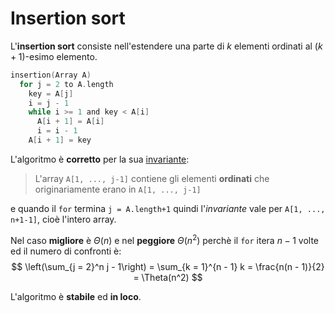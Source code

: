 # Insertion sort

L'**insertion sort** consiste nell'estendere una parte di $k$ elementi ordinati al $(k+1)$-esimo elemento.

```c
insertion(Array A)
  for j = 2 to A.length
    key = A[j]
    i = j - 1
    while i >= 1 and key < A[i]
      A[i + 1] = A[i]
      i = i - 1
    A[i + 1] = key
```

L'algoritmo è **corretto** per la sua [invariante](../../01/02/README.md#analisi-della-correttezza):
> L'array `A[1, ..., j-1]` contiene gli elementi **ordinati** che originariamente erano in `A[1, ..., j-1]`

e quando il `for` termina `j = A.length+1` quindi l'_invariante_ vale per `A[1, ..., n+1-1]`, cioè l'intero array.

Nel caso **migliore** è $\Theta(n)$ e nel **peggiore** $\Theta(n^2)$ perchè il `for` itera $n - 1$ volte ed il numero di confronti è:
$$
\left(\sum_{j = 2}^n j - 1\right) = \sum_{k = 1}^{n - 1} k = \frac{n(n - 1)}{2} = \Theta(n^2)
$$

L'algoritmo è **stabile** ed **in loco**.
